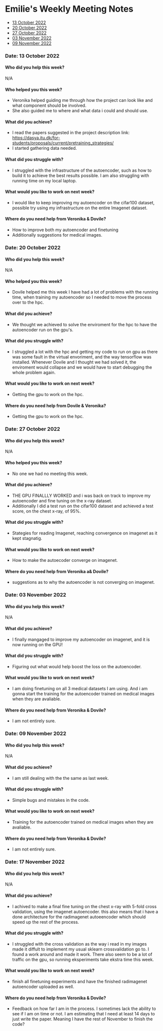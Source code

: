 
# Emilie's Weekly Meeting Notes

* [13 October 2022](#date-30-october-2022)
* [20 October 2022](#date-20-october-2022)
* [27 October 2022](#date-27-october-2022)
* [03 November 2022](#date-03-november-2022)
* [09 November 2022](#date-09-november-2022)

### Date: 13 October 2022

#### Who did you help this week?

N/A

#### Who helped you this week?

* Veronika helped guiding me through how the project can look like and what component should be involved.
* She also guided me to where and what data i could and should use. 


#### What did you achieve?

* I read the papers suggested in the project description link: https://dasya.itu.dk/for-students/proposals/current/pretraining_strategies/ 
* I started gathering data needed. 

#### What did you struggle with?

* I struggled with the infrastructure of the autoencoder, such as how to build it to achieve the best results possible. I am also struggling with running time on my local laptop. 

#### What would you like to work on next week?

* I would like to keep improving my autoencoder on the cifar100 dataset, possible try using my infrastructure on the entire Imagenet dataset. 

#### Where do you need help from Veronika & Dovile?

* How to improve both my autoencoder and finetuning
* Additionally suggestions for medical images.

### Date: 20 October 2022

#### Who did you help this week?

N/A

#### Who helped you this week?

* Dovile helped me this week I have had a lot of problems with the running time, when training my autoencoder so I needed to move the process over to the hpc.

#### What did you achieve?

* We thought we achieved to solve the enviroment for the hpc to have the autoencoder run on the gpu's.

#### What did you struggle with?

* I struggled a lot with the hpc and getting my code to run on gpu as there was some fault in the virtual envoriment, and the way tensorflow was installed. Whenever Dovile and I thought we had solved it, the enviroment would collapse and we would have to start debugging the whole problem again. 

#### What would you like to work on next week?

* Getting the gpu to work on the hpc. 

#### Where do you need help from Dovile & Veronika?

* Getting the gpu to work on the hpc. 

### Date: 27 October 2022

#### Who did you help this week?

N/A

#### Who helped you this week?

* No one we had no meeting this week. 

#### What did you achieve?

* THE GPU FINALLLY WORKED and i was back on track to improve my autoencoder and fine tuning on the x-ray dataset. 
* Additionally I did a test run on the cifar100 dataset and achieved a test score, on the chest x-ray, of 95%. 


#### What did you struggle with?

* Stategies for reading Imagenet, reaching convergence on imagenet as it kept stagnatig. 

#### What would you like to work on next week?

* How to make the autoecoder converge on imagenet.

#### Where do you need help from Veronika a& Dovile?

* suggestions as to why the autoencoder is not converging on imagenet. 

### Date: 03 November 2022

#### Who did you help this week?

N/A

#### What did you achieve?

* I finally mangaged to improve my autoencoder on imagenet, and it is now running on the GPU!


#### What did you struggle with?

* Figuring out what would help boost the loss on the autoencoder. 

#### What would you like to work on next week?

* I am doing finetuning on all 3 medical datasets I am using. And i am gonna start the training for the autoencoder trained on medical images when they are avaliable. 

#### Where do you need help from Veronika & Dovile?

* I am not entirely sure. 

### Date: 09 November 2022

#### Who did you help this week?

N/A

#### What did you achieve?

* I am still dealing with the the same as last week. 


#### What did you struggle with?

* Simple bugs and mistakes in the code.

#### What would you like to work on next week?

* Training for the autoencoder trained on medical images when they are avaliable. 

#### Where do you need help from Veronika & Dovile?

* I am not entirely sure. 

### Date: 17 November 2022

#### Who did you help this week?

N/A

#### What did you achieve?

* I achived to make a final fine tuning on the chest x-ray with 5-fold cross validation, using the imagenet autoencoder. this also means that i have a done architecture for the radimagenet autoeencoder which should speed up the rest of the process.   


#### What did you struggle with?

* I struggled with the cross validation as the way i read in my images made it diffult to implement my usual sklearn crossvalidation go to. I found a work around and made it work. There also seem to be a lot of traffic on the gpu, so running eksperiments take ekstra time this week. 

#### What would you like to work on next week?

* finish all finetuning experiments and have the finished radimagenet autoencoder uploaded as well. 

#### Where do you need help from Veronika & Dovile?

* Feedback on how far I am in the process. I sometimes lack the ability to see if I am on time or not. I am estimating that I need at least 14 days to just write the paper. Meaning I have the rest of November to finish the code? 


